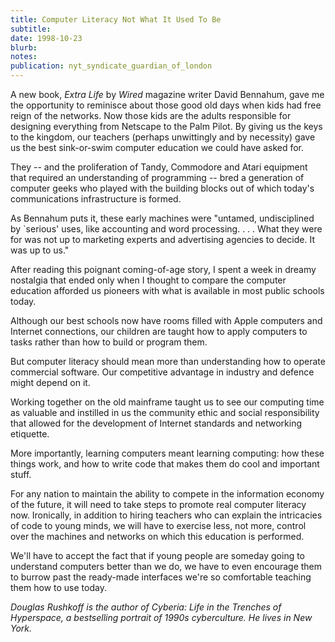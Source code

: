 ```yaml
---
title: Computer Literacy Not What It Used To Be
subtitle: 
date: 1998-10-23
blurb: 
notes: 
publication: nyt_syndicate_guardian_of_london
---
```



A new book, *Extra Life* by *Wired* magazine writer David Bennahum, gave me the opportunity to reminisce about those good old days when kids had free reign of the networks. Now those kids are the adults responsible for designing everything from Netscape to the Palm Pilot. By giving us the keys to the kingdom, our teachers (perhaps unwittingly and by necessity) gave us the best sink-or-swim computer education we could have asked for.

They -- and the proliferation of Tandy, Commodore and Atari equipment that required an understanding of programming -- bred a generation of computer geeks who played with the building blocks out of which today's communications infrastructure is formed.

As Bennahum puts it, these early machines were "untamed, undisciplined by `serious' uses, like accounting and word processing. . . . What they were for was not up to marketing experts and advertising agencies to decide. It was up to us."

After reading this poignant coming-of-age story, I spent a week in dreamy nostalgia that ended only when I thought to compare the computer education afforded us pioneers with what is available in most public schools today.

Although our best schools now have rooms filled with Apple computers and Internet connections, our children are taught how to apply computers to tasks rather than how to build or program them.

But computer literacy should mean more than understanding how to operate commercial software. Our competitive advantage in industry and defence might depend on it.

Working together on the old mainframe taught us to see our computing time as valuable and instilled in us the community ethic and social responsibility that allowed for the development of Internet standards and networking etiquette.

More importantly, learning computers meant learning computing: how these things work, and how to write code that makes them do cool and important stuff.

For any nation to maintain the ability to compete in the information economy of the future, it will need to take steps to promote real computer literacy now. Ironically, in addition to hiring teachers who can explain the intricacies of code to young minds, we will have to exercise less, not more, control over the machines and networks on which this education is performed.

We'll have to accept the fact that if young people are someday going to understand computers better than we do, we have to even encourage them to burrow past the ready-made interfaces we're so comfortable teaching them how to use today.

*Douglas Rushkoff is the author of Cyberia: Life in the Trenches of Hyperspace, a bestselling portrait of 1990s cyberculture. He lives in New York.*

